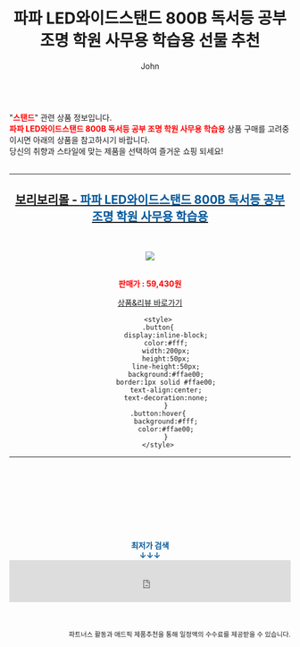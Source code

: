 ﻿---
layout: post
title:  "파파 LED와이드스탠드 800B 독서등 공부 조명 학원 사무용 학습용 선물 추천"
author: John
categories: [ 스탠드 ]
tags: [ 스탠드 조명, 스탠드 에어컨, 스탠드 에어컨 청소, 스탠드 마이크, 스탠드오일 오블롱백, 스탠드업 코미디, 스탠드에어컨 물 떨어짐, 스탠드 에어컨 냄새 제거 방법, 스탠드 에어컨 전기세, 스탠드 옷걸이 ]
image: http://cdn2.boribori.co.kr/rimg/500/cdn/product/A6962/P328477371/2_P328477371_basic_1661819766194.jpg 
description: "파파 LED와이드스탠드 800B 독서등 공부 조명 학원 사무용 학습용 선물 추천 관련 상품으로 가장 고객 선호도가 높은 제품입니다."
toc: true
toc_sticky: true
---

<br>
"<b><font color='#ff0000'>스탠드</font></b>" 관련 상품 정보입니다.
<br>
<b><font color='#ff0000'>파파 LED와이드스탠드 800B 독서등 공부 조명 학원 사무용 학습용</font></b> 상품 구매를 고려중이시면 아래의 상품을 참고하시기 바랍니다.
<br>
당신의 취향과 스타일에 맞는 제품을 선택하여 즐거운 쇼핑 되세요!
<br><br>
<hr>
<p>
    
<center><h2><a href="https://nico.kr/FZbinV" target="_blank"><b>보리보리몰 - <font color='#01579B'>파파 LED와이드스탠드 800B 독서등 공부 조명 학원 사무용 학습용</font></b></a></h2><br>

<a href="https://nico.kr/FZbinV" target="_blank"><img src="http://cdn2.boribori.co.kr/rimg/500/cdn/product/A6962/P328477371/2_P328477371_basic_1661819766194.jpg"></a><br><br>

<b><font color='#ff0000'>판매가 : 59,430원 </font></b><br>

<a href="https://nico.kr/FZbinV" target="_blank" class="button">상품&리뷰 바로가기</a><p>

        <style>
        .button{
            display:inline-block;
            color:#fff;
            width:200px;
            height:50px;
            line-height:50px;
            background:#ffae00;
            border:1px solid #ffae00;
            text-align:center;
            text-decoration:none;
            }
        .button:hover{
            background:#fff;
            color:#ffae00;
            }
        </style>

<hr>

<br><br><br><br><br><br><br>
<center><b><font color='#01579B' size='medium'>최저가 검색<br>
↓↓↓</font></b></center>
<center><iframe src="https://coupa.ng/b1Tbjx" width="100%" height="75" frameborder="0" scrolling="no" referrerpolicy="unsafe-url"></iframe></center>
<br><br>
<p>
<small>
    <div align="right">파트너스 활동과 애드픽 제품추천을 통해 일정액의 수수료를 제공받을 수 있습니다.</div>
</small>
</p>
